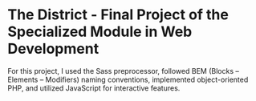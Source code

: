 # The District - Final Project of the Specialized Module in Web Development
For this project, I used the Sass preprocessor, followed BEM (Blocks – Elements – Modifiers) naming conventions, implemented object-oriented PHP, and utilized JavaScript for interactive features.


